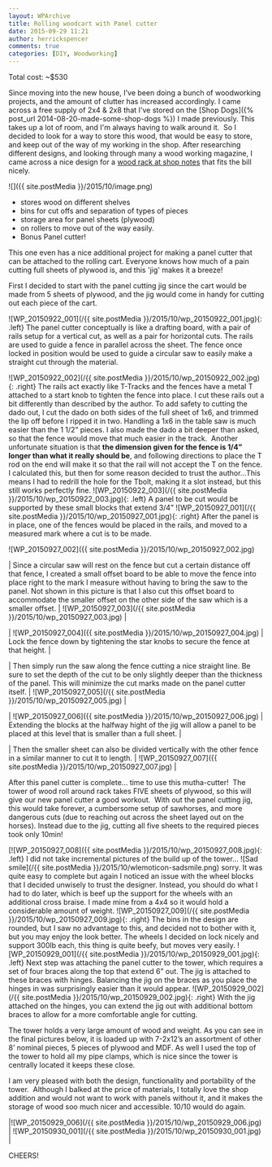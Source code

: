 ```yaml
---
layout: WPArchive
title: Rolling woodcart with Panel cutter
date: 2015-09-29 11:21
author: herrickspencer
comments: true
categories: [DIY, Woodworking]
---
```

Total cost: ~$530

Since moving into the new house, I've been doing a bunch of woodworking projects, and the amount of clutter has increased accordingly. I came across a free supply of 2x4 & 2x8 that I've stored on the [Shop Dogs]({% post_url 2014-08-20-made-some-shop-dogs %}) I made previously. This takes up a lot of room, and I'm always having to walk around it.  So I decided to look for a way to store this wood, that would be easy to store, and keep out of the way of my working in the shop. After researching different designs, and looking through many a wood working magazine, I came across a nice design for a [wood rack at shop notes](https://www.shopnotes.com/issues/055/extras/roll-around-store-all/) that fits the bill nicely.

![]({{ site.postMedia }}/2015/10/image.png)

* stores wood on different shelves
* bins for cut offs and separation of types of pieces
* storage area for panel sheets (plywood)
* on rollers to move out of the way easily.
* Bonus Panel cutter!

This one even has a nice additional project for making a panel cutter that can be attached to the rolling cart. Everyone knows how much of a pain cutting full sheets of plywood is, and this 'jig' makes it a breeze!

First I decided to start with the panel cutting jig since the cart would be made from 5 sheets of plywood, and the jig would come in handy for cutting out each piece of the cart.

![WP_20150922_001](/{{ site.postMedia }}/2015/10/wp_20150922_001.jpg){: .left}
The panel cutter conceptually is like a drafting board, with a pair of rails setup for a vertical cut, as well as a pair for horizontal cuts. The rails are used to guide a fence in parallel across the sheet. The fence once locked in position would be used to guide a circular saw to easily make a straight cut through the material.

![WP_20150922_002](/{{ site.postMedia }}/2015/10/wp_20150922_002.jpg){: .right}
The rails act exactly like T-Tracks and the fences have a metal T attached to a start knob to tighten the fence into place. I cut these rails out a bit differently than described by the author. To add safety to cutting the dado out, I cut the dado on both sides of the full sheet of 1x6, and trimmed the lip off before I ripped it in two. Handling a 1x6 in the table saw is much easier than the 1 1/2” pieces. I also made the dado a bit deeper than asked, so that the fence would move that much easier in the track.  Another unfortunate situation is that **the dimension given for the fence is 1/4” longer than what it really should be**, and following directions to place the T rod on the end will make it so that the rail will not accept the T on the fence. I calculated this, but then for some reason decided to trust the author…This means I had to redrill the hole for the Tbolt, making it a slot instead, but this still works perfectly fine.
![WP_20150922_003](/{{ site.postMedia }}/2015/10/wp_20150922_003.jpg){: .left}
A panel to be cut would be supported by these small blocks that extend 3/4”
![WP_20150927_001](/{{ site.postMedia }}/2015/10/wp_20150927_001.jpg){: .right}
After the panel is in place, one of the fences would be placed in the rails, and moved to a measured mark where a cut is to be made.

![WP_20150927_002]({{ site.postMedia }}/2015/10/wp_20150927_002.jpg)

| Since a circular saw will rest on the fence but cut a certain distance off that fence, I created a small offset board to be able to move the fence into place right to the mark I measure without having to bring the saw to the panel. Not shown in this picture is that I also cut this offset board to accommodate the smaller offset on the other side of the saw which is a smaller offset. | ![WP_20150927_003](/{{ site.postMedia }}/2015/10/wp_20150927_003.jpg) |

| ![WP_20150927_004]({{ site.postMedia }}/2015/10/wp_20150927_004.jpg) | Lock the fence down by tightening the star knobs to secure the fence at that height. |

| Then simply run the saw along the fence cutting a nice straight line. Be sure to set the depth of the cut to be only slightly deeper than the thickness of the panel. This will minimize the cut marks made on the panel cutter itself. | ![WP_20150927_005](/{{ site.postMedia }}/2015/10/wp_20150927_005.jpg) |

| ![WP_20150927_006]({{ site.postMedia }}/2015/10/wp_20150927_006.jpg) | Extending the blocks at the halfway hight of the jig will allow a panel to be placed at this level that is smaller than a full sheet. |

| Then the smaller sheet can also be divided vertically with the other fence in a similar manner to cut it to length. | ![WP_20150927_007]({{ site.postMedia }}/2015/10/wp_20150927_007.jpg) |

After this panel cutter is complete… time to use this mutha-cutter!  The tower of wood roll around rack takes FIVE sheets of plywood, so this will give our new panel cutter a good workout.  With out the panel cutting jig, this would take forever, a cumbersome setup of sawhorses, and more dangerous cuts (due to reaching out across the sheet layed out on the horses). Instead due to the jig, cutting all five sheets to the required pieces took only 10min!

[![WP_20150927_008]({{ site.postMedia }}/2015/10/wp_20150927_008.jpg){: .left}
I did not take incremental pictures of the build up of the tower… ![Sad smile](/{{ site.postMedia }}/2015/10/wlemoticon-sadsmile.png) sorry. It was quite easy to complete but again I noticed an issue with the wheel blocks that I decided unwisely to trust the designer. Instead, you should do what I had to do later, which is beef up the support for the wheels with an additional cross braise. I made mine from a 4x4 so it would hold a considerable amount of weight.
![WP_20150927_009](/{{ site.postMedia }}/2015/10/wp_20150927_009.jpg){: .right}
The bins in the design are rounded, but I saw no advantage to this, and decided not to bother with it, but you may enjoy the look better. The wheels I decided on lock nicely and support 300lb each, this thing is quite beefy, but moves very easily.
![WP_20150929_001](/{{ site.postMedia }}/2015/10/wp_20150929_001.jpg){: .left}
Next step was attaching the panel cutter to the tower, which requires a set of four braces along the top that extend 6” out. The jig is attached to these braces with hinges. Balancing the jig on the braces as you place the hinges in was surprisingly easier than it would appear. 
![WP_20150929_002](/{{ site.postMedia }}/2015/10/wp_20150929_002.jpg){: .right}
With the jig attached on the hinges, you can extend the jig out with additional bottom braces to allow for a more comfortable angle for cutting.

The tower holds a very large amount of wood and weight. As you can see in the final pictures below, it is loaded up with 7-2x12’s an assortment of other 8’ nominal pieces, 5 pieces of plywood and MDF. As well I used the top of the tower to hold all my pipe clamps, which is nice since the tower is centrally located it keeps these close.  

I am very pleased with both the design, functionality and portability of the tower.  Although I balked at the price of materials, I totally love the shop addition and would not want to work with panels without it, and it makes the storage of wood soo much nicer and accessible. 10/10 would do again.

|![WP_20150929_006](/{{ site.postMedia }}/2015/10/wp_20150929_006.jpg) | ![WP_20150930_001](/{{ site.postMedia }}/2015/10/wp_20150930_001.jpg) |

CHEERS!
